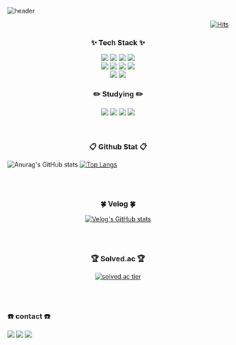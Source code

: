 ![header](https://capsule-render.vercel.app/api?type=waving&color=FFC0CB&height=300&section=header&text=Roopy's%20Office&fontSize=90&fontColor=FFFFFF&fontAlign=40&fontAlignY=55&desc=I%20will%20be%20the%20front-end%20pirate%20king!&descAlignY=35&descAlign=23)
<div align="right">
  
  [![Hits](https://hits.seeyoufarm.com/api/count/incr/badge.svg?url=https%3A%2F%2Fgithub.com%21929457%2Fhit-counter&count_bg=%23FFC0CB&title_bg=%23FFC0CB&icon=github.svg&icon_color=%23FFFFFF&title=visitor&edge_flat=true)](https://hits.seeyoufarm.com)
  
</div>
<h3 align="center">✨ Tech Stack ✨</h3>
<div align="center">
  <img src="https://img.shields.io/badge/Java-f02940?style=for-the-badge&logo=openjdk&logoColor=white"/>
  <img src="https://img.shields.io/badge/HTML-E34F26?style=for-the-badge&logo=HTML5&logoColor=white"/>
  <img src="https://img.shields.io/badge/CSS-1572B6?style=for-the-badge&logo=CSS3&logoColor=white"/>
  <img src="https://img.shields.io/badge/SCSS-CC6699?style=for-the-badge&logo=sass&logoColor=white"/>
</div>
<div align="center">
  <img src="https://img.shields.io/badge/JavaScript-F7DF1E?style=for-the-badge&logo=javascript&logoColor=white"/>
  <img src="https://img.shields.io/badge/JQuery-0769AD?style=for-the-badge&logo=jquery&logoColor=white"/>
  <img src="https://img.shields.io/badge/Adobe PhotoShop-31A8FF?style=for-the-badge&logo=adobephotoshop&logoColor=white"/>
  <img src="https://img.shields.io/badge/Adobe XD-FF61F6?style=for-the-badge&logo=adobexd&logoColor=white"/>
</div>
<div align="center">
   <img src="https://img.shields.io/badge/VSCode-2C2C32.svg?style=for-the-badge&logo=visualstudiocode&logoColor=white"/>
  <img src="https://img.shields.io/badge/Intelli J-3489eb?style=for-the-badge&logo=intellijidea&logoColor=white"/>
</div>
<h3 align="center">✏️ Studying ✏️</h3>
<div align="center">
  <img src="https://img.shields.io/badge/React-61DAFB?style=for-the-badge&logo=react&logoColor=white"/>
  <img src="https://img.shields.io/badge/Vue-4FC08D?style=for-the-badge&logo=vuedotjs&logoColor=white"/>
  <img src="https://img.shields.io/badge/TypeScript-3178C6?style=for-the-badge&logo=typescript&logoColor=white"/>
  <img src="https://img.shields.io/badge/AssemblyScript-007AAC?style=for-the-badge&logo=assemblyscript&logoColor=white"/>
</div>
<br>
<br>
<h3 align="center">📋 Github Stat 📋</h3>
<div>
  
  ![Anurag's GitHub stats](https://github-readme-stats.vercel.app/api?username=21929457&show_icons=true&&bg_color=FFC0CB&title_color=FFFFFF&text_color=FFFFFF&icon_color=FFFFFF&hide_border=true)
  [![Top Langs](https://github-readme-stats.vercel.app/api/top-langs/?username=21929457&layout=donut)](https://github.com/anuraghazra/github-readme-stats)

</div>
<br>
<br>
<h3 align="center">🍀 Velog 🍀</h3>
<div align="center">

  [![Velog's GitHub stats](https://velog-readme-stats.vercel.app/api?name=gusl051989&color=white)](https://velog.io/@gusl051989/posts)
  
</div>
<br>
<br>
<h3 align="center">🏆 Solved.ac 🏆</h3>
<div align="center">

  [![solved.ac tier](http://mazassumnida.wtf/api/v2/generate_badge?boj=gusl051989)](https://solved.ac/gusl051989)
  
</div>
<br>
<br>
<h3>☎️ contact ☎️</h3>
<div>
  <img src="https://img.shields.io/badge/apple855005@gmail.com-EA4335?style=flat-square&logo=gmail&logoColor=white"/>
  <img src="https://img.shields.io/badge/ehdgus1213@naver.com-03C75A?style=flat-square&logo=naver&logoColor=white"/>
  <a href="https://velog.io/@gusl051989/posts"><img src="https://img.shields.io/badge/velog-20C997?style=flat-square&logo=velog&logoColor=white"/></a>
</div>
